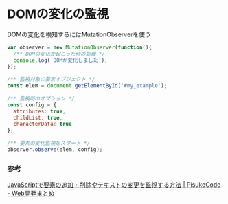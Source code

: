 # DOMの変化の監視

DOMの変化を検知するにはMutationObserverを使う

```js
var observer = new MutationObserver(function(){
  /** DOMの変化が起こった時の処理 */
  console.log('DOMが変化しました');
});
 
/** 監視対象の要素オブジェクト */
const elem = document.getElementById('#my_example');
 
/** 監視時のオプション */
const config = { 
  attributes: true, 
  childList: true, 
  characterData: true 
};
 
/** 要素の変化監視をスタート */
observer.observe(elem, config);
```

### 参考

[JavaScriptで要素の追加・削除やテキストの変更を監視する方法 \| PisukeCode \- Web開発まとめ](https://pisuke-code.com/mutation-observer-usage/)